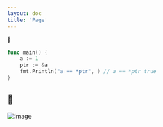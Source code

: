 ```yaml
---
layout: doc
title: 'Page'
---
```

:tada:
```go
func main() {
	a := 1
	ptr := &a
	fmt.Println("a == *ptr", ) // a == *ptr true
}
```
:email:
---
<!-- ![image](page.png) -->
![image](https://tucdn.wpon.cn/2023/01/08/5e3c056d74772.png)

